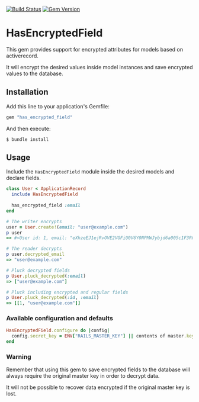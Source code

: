 [![Build Status](https://github.com/vinistock/has_encrypted_field/workflows/Ruby/badge.svg?branch=master)](https://github.com/vinistock/has_encrypted_field/actions) [![Gem Version](https://badge.fury.io/rb/has_encrypted_field.svg)](https://badge.fury.io/rb/has_encrypted_field)

# HasEncryptedField

This gem provides support for encrypted attributes for models based on activerecord.

It will encrypt the desired values inside model instances and save encrypted values to the database.

## Installation

Add this line to your application's Gemfile:

```ruby
gem "has_encrypted_field"
```

And then execute:

    $ bundle install

## Usage

Include the `HasEncryptedField` module inside the desired models and declare fields.

```ruby
class User < ApplicationRecord
  include HasEncryptedField
  
  has_encrypted_field :email
end

# The writer encrypts
user = User.create!(email: "user@example.com")
p user
=> #<User id: 1, email: "eXhzeEJ1ejRvOVE2VGFiU0V6Y0NPMWJybjd6a005c1F3RGh0R3...">

# The reader decrypts
p user.decrypted_email
=> "user@example.com"

# Pluck decrypted fields
p User.pluck_decrypted(:email)
=> ["user@example.com"]

# Pluck including encrypted and regular fields
p User.pluck_decrypted(:id, :email)
=> [[1, "user@example.com"]]
```

### Available configuration and defaults

```ruby
HasEncryptedField.configure do |config|
  config.secret_key = ENV["RAILS_MASTER_KEY"] || contents of master.key
end
```

### Warning

Remember that using this gem to save encrypted fields to the database will always require the original master key in order to decrypt data.

It will not be possible to recover data encrypted if the original master key is lost.
